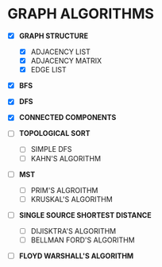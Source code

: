 # GRAPH ALGORITHMS

- [x] **GRAPH STRUCTURE**
  - [x] ADJACENCY LIST
  - [x] ADJACENCY MATRIX
  - [x] EDGE LIST 

- [x] **BFS**

- [x] **DFS**

- [x] **CONNECTED COMPONENTS**

- [ ] **TOPOLOGICAL SORT**
  - [ ] SIMPLE DFS 
  - [ ] KAHN'S ALGORITHM

- [ ] **MST**
  - [ ] PRIM'S ALGROITHM
  - [ ] KRUSKAL'S ALGORITHM

- [ ] **SINGLE SOURCE SHORTEST DISTANCE**
  - [ ] DIJISKTRA'S ALGORITHM
  - [ ] BELLMAN FORD'S ALGORITHM 

- [ ] **FLOYD WARSHALL'S ALGORITHM**



